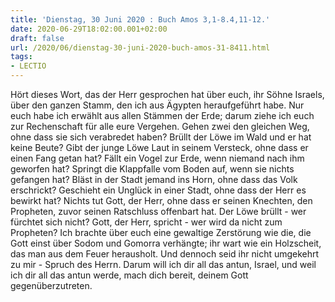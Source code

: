 ```yaml
---
title: 'Dienstag, 30 Juni 2020 : Buch Amos 3,1-8.4,11-12.'
date: 2020-06-29T18:02:00.001+02:00
draft: false
url: /2020/06/dienstag-30-juni-2020-buch-amos-31-8411.html
tags: 
- LECTIO
---
```


Hört dieses Wort, das der Herr gesprochen hat über euch, ihr Söhne Israels, über den ganzen Stamm, den ich aus Ägypten heraufgeführt habe. Nur euch habe ich erwählt aus allen Stämmen der Erde; darum ziehe ich euch zur Rechenschaft für alle eure Vergehen. Gehen zwei den gleichen Weg, ohne dass sie sich verabredet haben? Brüllt der Löwe im Wald und er hat keine Beute? Gibt der junge Löwe Laut in seinem Versteck, ohne dass er einen Fang getan hat? Fällt ein Vogel zur Erde, wenn niemand nach ihm geworfen hat? Springt die Klappfalle vom Boden auf, wenn sie nichts gefangen hat? Bläst in der Stadt jemand ins Horn, ohne dass das Volk erschrickt? Geschieht ein Unglück in einer Stadt, ohne dass der Herr es bewirkt hat? Nichts tut Gott, der Herr, ohne dass er seinen Knechten, den Propheten, zuvor seinen Ratschluss offenbart hat. Der Löwe brüllt - wer fürchtet sich nicht? Gott, der Herr, spricht - wer wird da nicht zum Propheten? Ich brachte über euch eine gewaltige Zerstörung wie die, die Gott einst über Sodom und Gomorra verhängte; ihr wart wie ein Holzscheit, das man aus dem Feuer herausholt. Und dennoch seid ihr nicht umgekehrt zu mir - Spruch des Herrn. Darum will ich dir all das antun, Israel, und weil ich dir all das antun werde, mach dich bereit, deinem Gott gegenüberzutreten.
